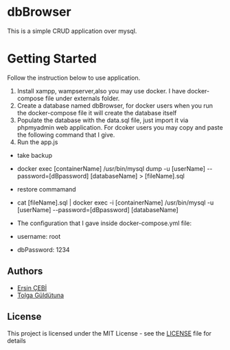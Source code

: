 # dbBrowser
This is a simple CRUD application over mysql.
 
# Getting Started
Follow the instruction below to use application.
1) Install xampp, wampserver,also you may use docker. I have docker-compose file under externals folder.
2) Create a database named dbBrowser, for docker users when you run the docker-compose file it will create the database itself
3) Populate the database with the data.sql file, just import it via phpmyadmin web application. For dcoker users you may copy and paste the following command that I give.
4) Run the app.js
 - take backup
 - docker exec [containerName] /usr/bin/mysql dump -u [userName] --password=[dBpassword] [databaseName] > [fileName].sql

 - restore commamand
 - cat [fileName].sql | docker exec -i [containerName] /usr/bin/mysql -u [userName] --password=[dBpassword] [databaseName]

 - The configuration that I gave inside docker-compose.yml file:
 - username: root
 - dbPassword: 1234
  
## Authors
- [Ersin ÇEBİ](https://github.com/ersincebi)
- [Tolga Güldütuna](https://github.com/TolgaGuldu)
    
## License

This project is licensed under the MIT License - see the [LICENSE](LICENSE) file for details


